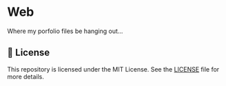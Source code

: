 # Web
Where my porfolio files be hanging out...

## 📜 License

This repository is licensed under the MIT License. See the [LICENSE](./LICENSE.md) file for more details.